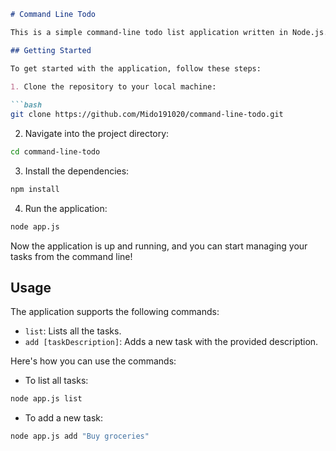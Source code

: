 ```markdown
# Command Line Todo

This is a simple command-line todo list application written in Node.js. It allows users to manage their tasks directly from the terminal.

## Getting Started

To get started with the application, follow these steps:

1. Clone the repository to your local machine:
   
```bash
git clone https://github.com/Mido191020/command-line-todo.git
```

2. Navigate into the project directory:
   
```bash
cd command-line-todo
```

3. Install the dependencies:
   
```bash
npm install
```

4. Run the application:
   
```bash
node app.js
```

Now the application is up and running, and you can start managing your tasks from the command line!

## Usage

The application supports the following commands:

- `list`: Lists all the tasks.
- `add [taskDescription]`: Adds a new task with the provided description.

Here's how you can use the commands:

- To list all tasks:
  
```bash
node app.js list
```

- To add a new task:
  
```bash
node app.js add "Buy groceries"
```
